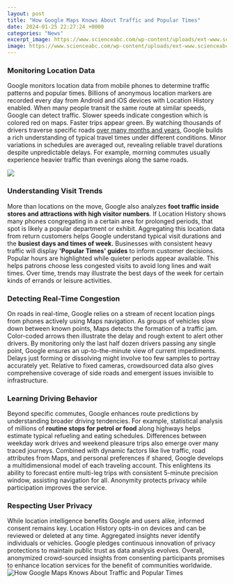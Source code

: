 ```yaml
---
layout: post
title: "How Google Maps Knows About Traffic and Popular Times"
date: 2024-01-25 22:27:24 +0000
categories: "News"
excerpt_image: https://www.scienceabc.com/wp-content/uploads/ext-www.scienceabc.com/wp-content/uploads/2016/12/Google-server-traffic-location-GPS-tracking-maps.jpg-.jpg
image: https://www.scienceabc.com/wp-content/uploads/ext-www.scienceabc.com/wp-content/uploads/2016/12/Google-server-traffic-location-GPS-tracking-maps.jpg-.jpg
---
```


### Monitoring Location Data 
Google monitors location data from mobile phones to determine traffic patterns and popular times. Billions of anonymous location markers are recorded every day from Android and iOS devices with Location History enabled. When many people transit the same route at similar speeds, Google can detect traffic. Slower speeds indicate congestion which is colored red on maps. Faster trips appear green.
By watching thousands of drivers traverse specific roads [over many months and years](https://yt.io.vn/collection/alcocer), Google builds a rich understanding of typical travel times under different conditions. Minor variations in schedules are averaged out, revealing reliable travel durations despite unpredictable delays. For example, morning commutes usually experience heavier traffic than evenings along the same roads.

![](https://i2-prod.chroniclelive.co.uk/incoming/article14154142.ece/ALTERNATES/s615b/SMR_NEC_140118_GoogleMaps.jpg)
### Understanding Visit Trends
More than locations on the move, Google also analyzes **foot traffic inside stores and attractions with high visitor numbers**. If Location History shows many phones congregating in a certain area for prolonged periods, that spot is likely a popular department or exhibit. Aggregating this location data from return customers helps Google understand typical visit durations and the **busiest days and times of week.**
Businesses with consistent heavy traffic will display **'Popular Times' guides** to inform customer decisions. Popular hours are highlighted while quieter periods appear available. This helps patrons choose less congested visits to avoid long lines and wait times. Over time, trends may illustrate the best days of the week for certain kinds of errands or leisure activities. 
### Detecting Real-Time Congestion 
On roads in real-time, Google relies on a stream of recent location pings from phones actively using Maps navigation. As groups of vehicles slow down between known points, Maps detects the formation of a traffic jam. Color-coded arrows then illustrate the delay and rough extent to alert other drivers.
By monitoring only the last half dozen drivers passing any single point, Google ensures an up-to-the-minute view of current impediments. Delays just forming or dissolving might involve too few samples to portray accurately yet. Relative to fixed cameras, crowdsourced data also gives comprehensive coverage of side roads and emergent issues invisible to infrastructure.
### Learning Driving Behavior 
Beyond specific commutes, Google enhances route predictions by understanding broader driving tendencies. For example, statistical analysis of millions of **routine stops for petrol or food** along highways helps estimate typical refueling and eating schedules. Differences between weekday work drives and weekend pleasure trips also emerge over many traced journeys.
Combined with dynamic factors like live traffic, road attributes from Maps, and personal preferences if shared, Google develops a multidimensional model of each traveling account. This enlightens its ability to forecast entire multi-leg trips with consistent 5-minute precision window, assisting navigation for all. Anonymity protects privacy while participation improves the service.
### Respecting User Privacy 
While location intelligence benefits Google and users alike, informed consent remains key. Location History opts-in on devices and can be reviewed or deleted at any time. Aggregated insights never identify individuals or vehicles. Google pledges continuous innovation of privacy protections to maintain public trust as data analysis evolves. Overall, anonymized crowd-sourced insights from consenting participants promises to enhance location services for the benefit of communities worldwide.
![How Google Maps Knows About Traffic and Popular Times](https://www.scienceabc.com/wp-content/uploads/ext-www.scienceabc.com/wp-content/uploads/2016/12/Google-server-traffic-location-GPS-tracking-maps.jpg-.jpg)